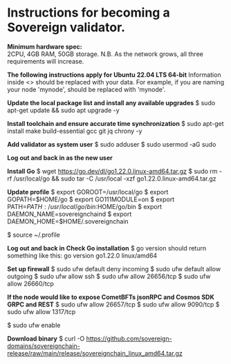 # Instructions for becoming a Sovereign validator.

**Minimum hardware spec:**  
2CPU, 4GB RAM, 50GB storage. N.B. As the network grows, all three requirements will increase.

**The following instructions apply for Ubuntu 22.04 LTS 64-bit**
Information inside <> should be replaced with your data. For example, if you are naming your node 'mynode', <moniker> should be replaced with 'mynode'.

**Update the local package list and install any available upgrades**
$ sudo apt-get update && sudo apt upgrade -y

**Install toolchain and ensure accurate time synchronization**
$ sudo apt-get install make build-essential gcc git jq chrony -y

**Add validator as system user**
$ sudo adduser <moniker>
$ sudo usermod -aG sudo <moniker>

**Log out and back in as the new user**

**Install Go**
$ wget https://go.dev/dl/go1.22.0.linux-amd64.tar.gz
$ sudo rm -rf /usr/local/go && sudo tar -C /usr/local -xzf go1.22.0.linux-amd64.tar.gz

**Update profile**
$ export GOROOT=/usr/local/go
$ export GOPATH=$HOME/go
$ export GO111MODULE=on
$ export PATH=$PATH:/usr/local/go/bin:$HOME/go/bin
$ export DAEMON_NAME=sovereignchaind
$ export DAEMON_HOME=$HOME/.sovereignchain

$ source ~/.profile 

**Log out and back in**
**Check Go installation**
$ go version
should return something like this: go version go1.22.0 linux/amd64

**Set up firewall**
$ sudo ufw default deny incoming
$ sudo ufw default allow outgoing
$ sudo ufw allow ssh
$ sudo ufw allow 26656/tcp
$ sudo ufw allow 26660/tcp

**If the node would like to expose CometBFTs jsonRPC and Cosmos SDK GRPC and REST**
$ sudo ufw allow 26657/tcp
$ sudo ufw allow 9090/tcp
$ sudo ufw allow 1317/tcp

$ sudo ufw enable

**Download binary**
$ curl -O https://github.com/sovereign-domains/sovereignchain-release/raw/main/release/sovereignchain_linux_amd64.tar.gz

